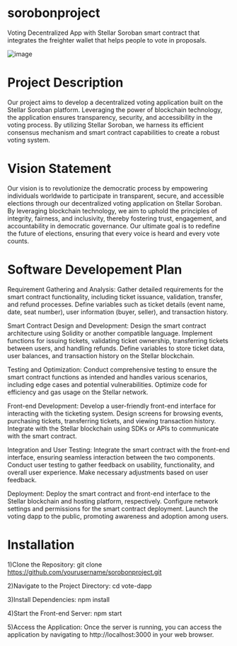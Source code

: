 # sorobonproject

Voting Decentralized App with Stellar Soroban smart contract that integrates the freighter wallet that helps people to vote in proposals.

![image](https://github.com/SrushtiKakade28/sorobonproject/assets/85052036/dc96445b-3136-454e-aab4-fed8677f0bf2)


# Project Description

Our project aims to develop a decentralized voting application built on the Stellar Soroban platform. Leveraging the power of blockchain technology, the application ensures transparency, security, and accessibility in the voting process. By utilizing Stellar Soroban, we harness its efficient consensus mechanism and smart contract capabilities to create a robust voting system.

# Vision Statement

Our vision is to revolutionize the democratic process by empowering individuals worldwide to participate in transparent, secure, and accessible elections through our decentralized voting application on Stellar Soroban. By leveraging blockchain technology, we aim to uphold the principles of integrity, fairness, and inclusivity, thereby fostering trust, engagement, and accountability in democratic governance. Our ultimate goal is to redefine the future of elections, ensuring that every voice is heard and every vote counts.

# Software Developement Plan
Requirement Gathering and Analysis: Gather detailed requirements for the smart contract functionality, including ticket issuance, validation, transfer, and refund processes. Define variables such as ticket details (event name, date, seat number), user information (buyer, seller), and transaction history.

Smart Contract Design and Development: Design the smart contract architecture using Solidity or another compatible language. Implement functions for issuing tickets, validating ticket ownership, transferring tickets between users, and handling refunds. Define variables to store ticket data, user balances, and transaction history on the Stellar blockchain.

Testing and Optimization: Conduct comprehensive testing to ensure the smart contract functions as intended and handles various scenarios, including edge cases and potential vulnerabilities. Optimize code for efficiency and gas usage on the Stellar network.

Front-end Development: Develop a user-friendly front-end interface for interacting with the ticketing system. Design screens for browsing events, purchasing tickets, transferring tickets, and viewing transaction history. Integrate with the Stellar blockchain using SDKs or APIs to communicate with the smart contract.

Integration and User Testing: Integrate the smart contract with the front-end interface, ensuring seamless interaction between the two components. Conduct user testing to gather feedback on usability, functionality, and overall user experience. Make necessary adjustments based on user feedback.

Deployment: Deploy the smart contract and front-end interface to the Stellar blockchain and hosting platform, respectively. Configure network settings and permissions for the smart contract deployment. Launch the voting dapp to the public, promoting awareness and adoption among users.

# Installation

1)Clone the Repository:
git clone https://github.com/yourusername/sorobonproject.git

2)Navigate to the Project Directory:
cd vote-dapp

3)Install Dependencies:
npm install

4)Start the Front-end Server:
npm start

5)Access the Application:
Once the server is running, you can access the application by navigating to http://localhost:3000 in your web browser.


